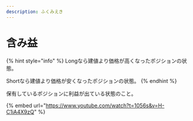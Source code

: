 ```yaml
---
description: ふくみえき
---
```


# 含み益

{% hint style="info" %}
Longなら建値より価格が高くなったポジションの状態。

Shortなら建値より価格が安くなったポジションの状態。
{% endhint %}

保有しているポジションに利益が出ている状態のこと。



{% embed url="https://www.youtube.com/watch?t=1056s&v=H-C1iA4X9zQ" %}
